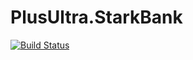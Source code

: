 # PlusUltra.StarkBank

[![Build Status](https://alefcarlos.visualstudio.com/PlusUltra/_apis/build/status/alefcarlos.PlusUltra.StarkBank.ApiClient?branchName=master)](https://alefcarlos.visualstudio.com/PlusUltra/_build/latest?definitionId=12&branchName=master)
